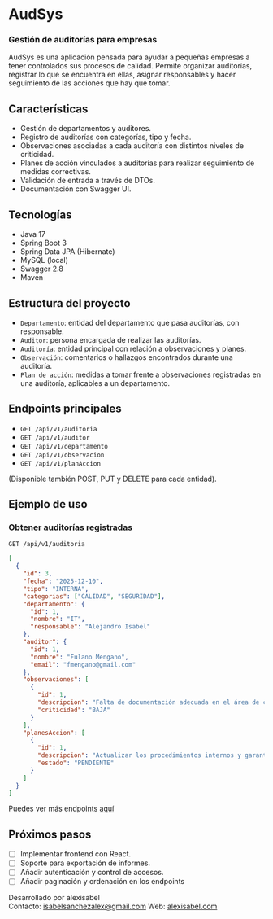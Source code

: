 # AudSys
### Gestión de auditorías para empresas
AudSys es una aplicación pensada para ayudar a pequeñas empresas a tener controlados sus procesos de calidad. Permite organizar auditorías, registrar lo que se encuentra en ellas, asignar responsables y hacer seguimiento de las acciones que hay que tomar.

## Características

- Gestión de departamentos y auditores.
- Registro de auditorías con categorías, tipo y fecha.
- Observaciones asociadas a cada auditoría con distintos niveles de criticidad.
- Planes de acción vinculados a auditorías para realizar seguimiento de medidas correctivas.
- Validación de entrada a través de DTOs.
- Documentación con Swagger UI.

## Tecnologías

- Java 17
- Spring Boot 3
- Spring Data JPA (Hibernate)
- MySQL (local)
- Swagger 2.8
- Maven

## Estructura del proyecto

- `Departamento`: entidad del departamento que pasa auditorías, con responsable.
- `Auditor`: persona encargada de realizar las auditorías.
- `Auditoría`: entidad principal con relación a observaciones y planes.
- `Observación`: comentarios o hallazgos encontrados durante una auditoría.
- `Plan de acción`: medidas a tomar frente a observaciones registradas en una auditoría, aplicables a un departamento.

## Endpoints principales

- `GET /api/v1/auditoria`
- `GET /api/v1/auditor`
- `GET /api/v1/departamento`
- `GET /api/v1/observacion`
- `GET /api/v1/planAccion`

(Disponible también POST, PUT y DELETE para cada entidad).

## Ejemplo de uso

### Obtener auditorías registradas

`GET /api/v1/auditoria`

```json
[
  {
    "id": 3,
    "fecha": "2025-12-10",
    "tipo": "INTERNA",
    "categorias": ["CALIDAD", "SEGURIDAD"],
    "departamento": {
      "id": 1,
      "nombre": "IT",
      "responsable": "Alejandro Isabel"
    },
    "auditor": {
      "id": 1,
      "nombre": "Fulano Mengano",
      "email": "fmengano@gmail.com"
    },
    "observaciones": [
      {
        "id": 1,
        "descripcion": "Falta de documentación adecuada en el área de control de calidad",
        "criticidad": "BAJA"
      }
    ],
    "planesAccion": [
      {
        "id": 1,
        "descripcion": "Actualizar los procedimientos internos y garantizar que toda la documentación esté correcta",
        "estado": "PENDIENTE"
      }
    ]
  }
]
```
Puedes ver más endpoints [aquí](https://alexisabels.github.io/)
## Próximos pasos

- [ ] Implementar frontend con React.
- [ ] Soporte para exportación de informes.
- [ ] Añadir autenticación y control de accesos.
- [ ] Añadir paginación y ordenación en los endpoints

Desarrollado por alexisabel  
Contacto: [isabelsanchezalex@gmail.com](mailto:isabelsanchezalex@gmail.com)
Web: [alexisabel.com](alexisabel.com)
